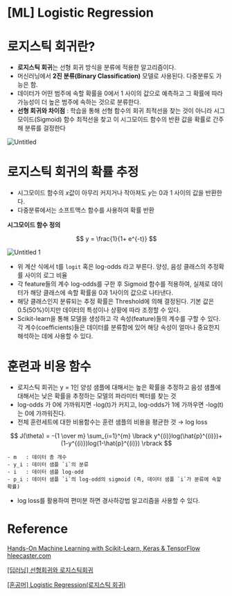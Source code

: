 # [ML] Logistic Regression

# 로지스틱 회귀란?

- **로지스틱 회귀**는 선형 회귀 방식을 분류에 적용한 알고리즘이다.
- 머신러닝에서 **2진 분류(Binary Classification)** 모델로 사용된다. 다중분류도 가능은 함.
- 데이터가 어떤 범주에 속할 확률을 0에서 1 사이의 값으로 예측하고 그 확률에 따라 가능성이 더 높은 범주에 속하는 것으로 분류한다.
- **선형 회귀와 차이점** : 학습을 통해 선형 함수의 회귀 최적선을 찾는 것이 아니라 시그모이드(Sigmoid) 함수 최적선을 찾고 이 시그모이드 함수의 반환 값을 확률로 간주해 분류를 걸정한다

![Untitled](https://user-images.githubusercontent.com/69300448/211442401-ec60796a-3228-4ba8-af50-082d16340710.png)

# 로지스틱 회귀의 확률 추정

- 시그모이드 함수의 $x$값이 아무리 커지거나 작아져도 $y$는  0과 1 사이의 값을 반환한다.
- 다중분류에서는 소프트맥스 함수를 사용하여 확률 반환

**시그모이드 함수 정의**

$$
y = \frac{1}{1+ e^{-t}}
$$

![Untitled 1](https://user-images.githubusercontent.com/69300448/211442457-7cf3472f-e568-4789-ae3c-5ee393109471.png)

- 위 계산 식에서 t를 `logit` 혹은 log-odds 라고 부른다. 양성, 음성 클래스의 추정확률 사이의 로그 비율
- 각 feature들의 계수 log-odds를 구한 후 Sigmoid 함수를 적용하여, 실제로 데이터가 해당 클래스에 속할 확률을 0과 1사이의 값으로 나타낸다.
- 해당 클래스인지 분류되는 추정 확률은 Threshold에 의해 결정된다. 기본 값은 0.5(50%)이지만 데이터의 특성이나 상황에 따라 조정할 수 있다.
- Scikit-learn을 통해 모델을 생성하고 각 속성(feature)들의 계수를 구할 수 있다. 각 계수(coefficients)들은 데이터를 분류함에 있어 해당 속성이 얼마나 중요한지 해석하는 데에 사용할 수 있다.

# 훈련과 비용 함수

- 로지스틱 회귀는 y = 1인 양성 샘플에 대해서는 높은 확률을 추정하고 음성 샘플에 대해서는 낮은 확률을 추정하는 모델의 파라미터 벡터를 찾는 것
- log-odds 가 0에 가까워지면 -log(t)가 커지고,  log-odds가 1에 가까우면 -log(t)는 0에 가까워진다.
- 전체 훈련세트에 대한 비용함수는 훈련 샘플의 비용을 평균한 것 → log loss
    
$$
J(\theta) = -{1 \over m} \sum_{i=1}^{m} \lbrack y^{(i)}log(\hat{p}^{(i)})+(1-y^{(i)})log(1-\hat{p}^{(i)}) \rbrack
$$
    
    - m   : 데이터 총 개수
    - y_i : 데이터 샘플 `i`의 분류
    - i   : 데이터 샘플 log-odd
    - p_i : 데이터 샘플 `i`의 log-odd의 sigmoid (즉, 데이터 샘플 `i`가 분류에 속할 확률)
- log loss를 활용하여 편미분 하면 경사하강법 알고리즘을 사용할 수 있다.

# Reference
[Hands-On Machine Learning with Scikit-Learn, Keras & TensorFlow](https://m.hanbit.co.kr/store/books/book_view.html?p_code=B7033438574)
[hleecaster.com](https://hleecaster.com/ml-logistic-regression-concept/)

[[딥러닝] 선형회귀와 로지스틱회귀](https://ebbnflow.tistory.com/129)

[[혼공머] Logistic Regression(로지스틱 회귀)](https://velog.io/@cha-suyeon/%ED%98%BC%EA%B3%B5%EB%A8%B8-Logistic-Regression%EB%A1%9C%EC%A7%80%EC%8A%A4%ED%8B%B1-%ED%9A%8C%EA%B7%80)
